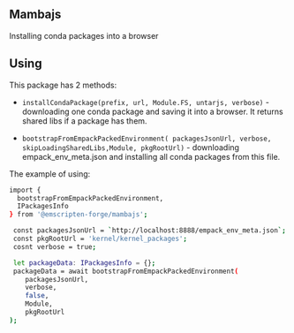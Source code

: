 ## Mambajs

Installing conda packages into a browser

## Using

This package has 2 methods:
- `installCondaPackage(prefix, url, Module.FS, untarjs, verbose)` - downloading one conda package and saving it into a browser. It returns shared libs if a package has them.

- `bootstrapFromEmpackPackedEnvironment( packagesJsonUrl, verbose, skipLoadingSharedLibs,Module, pkgRootUrl)` - downloading empack_env_meta.json and installing all conda packages from this file.

The example of using:
```sh
import {
  bootstrapFromEmpackPackedEnvironment,
  IPackagesInfo
} from '@emscripten-forge/mambajs';

 const packagesJsonUrl = `http://localhost:8888/empack_env_meta.json`;
 const pkgRootUrl = 'kernel/kernel_packages';
 cosnt verbose = true;

 let packageData: IPackagesInfo = {};
 packageData = await bootstrapFromEmpackPackedEnvironment(
    packagesJsonUrl,
    verbose,
    false,
    Module,
    pkgRootUrl
);

```